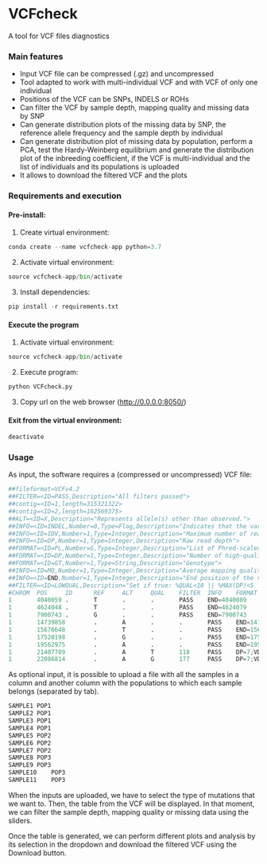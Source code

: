 
# VCFcheck
A tool for VCF files diagnostics

### Main features

- Input VCF file can be compressed (.gz) and uncompressed
- Tool adapted to work with multi-individual VCF and with VCF of only one individual
- Positions of the VCF can be SNPs, INDELS or ROHs
- Can filter the VCF by sample depth, mapping quality and missing data by SNP
- Can generate distribution plots of the missing data by SNP, the reference allele frequency and the sample depth by individual
- Can generate distribution plot of missing data by population, perform a PCA, test the Hardy-Weinberg equilibrium and generate the distribution plot of the inbreeding coefficient, if the VCF is multi-individual and the list of individuals and its populations is uploaded
- It allows to download the filtered VCF and the plots

### Requirements and execution

#### Pre-install:

1. Create virtual environment:



```python
conda create --name vcfcheck-app python=3.7
```


2. Activate virtual environment:



```python
source vcfcheck-app/bin/activate
```


3. Install dependencies:



```python
pip install -r requirements.txt
```

#### Execute the program

1. Activate virtual environment:



```python
source vcfcheck-app/bin/activate
```


2. Execute program:



```python
python VCFcheck.py
```


3. Copy url on the web browser (http://0.0.0.0:8050/)


#### Exit from the virtual environment:


```python
deactivate
```

### Usage

As input, the software requires a (compressed or uncompressed) VCF file:



```python
##fileformat=VCFv4.2
##FILTER=<ID=PASS,Description="All filters passed">
##contig=<ID=1,length=315321322>
##contig=<ID=2,length=162569375>
##ALT=<ID=X,Description="Represents allele(s) other than observed.">
##INFO=<ID=INDEL,Number=0,Type=Flag,Description="Indicates that the variant is an INDEL.">
##INFO=<ID=IDV,Number=1,Type=Integer,Description="Maximum number of reads supporting an indel">
##INFO=<ID=DP,Number=1,Type=Integer,Description="Raw read depth">
##FORMAT=<ID=PL,Number=G,Type=Integer,Description="List of Phred-scaled genotype likelihoods">
##FORMAT=<ID=DP,Number=1,Type=Integer,Description="Number of high-quality bases">
##FORMAT=<ID=GT,Number=1,Type=String,Description="Genotype">
##INFO=<ID=MQ,Number=1,Type=Integer,Description="Average mapping quality">
##INFO=<ID=END,Number=1,Type=Integer,Description="End position of the variant described in this record">
##FILTER=<ID=LOWQUAL,Description="Set if true: %QUAL<10 || %MAX(DP)<5 || %MAX(DP)>15">
#CHROM  POS     ID      REF     ALT     QUAL    FILTER  INFO    FORMAT  IBGU1330
1       4040059 .       T       .       .       PASS    END=4040089     GT      0/0
1       4624048 .       T       .       .       PASS    END=4624079     GT      0/0
1       7900743 .       G       .       .       PASS    END=7900743     GT      0/0
1       14739858        .       A       .       .       PASS    END=14739886    GT      0/0
1       15676648        .       T       .       .       PASS    END=15676649    GT      0/0
1       17520198        .       G       .       .       PASS    END=17520206    GT      0/0
1       19562975        .       A       .       .       PASS    END=19563008    GT      0/0
1       21407709        .       A       T       118     PASS    DP=7;VDB=0.788273;SGB=-0.590765;MQSB=0.5;MQ0F=0;AC=2;AN=2;DP4=0,0,2,3;MQ=53     GT:PL:DP        1/1:145,15,0:5
1       22086814        .       A       G       177     PASS    DP=7;VDB=0.86172;SGB=-0.636426;MQSB=1;MQ0F=0;AC=2;AN=2;DP4=0,0,5,2;MQ=60        GT:PL:DP        1/1:204,21,0:7
```


As optional input, it is possible to upload a file with all the samples in a column and another column with the populations to which each sample belongs (separated by tab).



```python
SAMPLE1	POP1
SAMPLE2	POP1
SAMPLE3	POP1
SAMPLE4	POP1
SAMPLE5	POP2
SAMPLE6	POP2
SAMPLE7	POP2
SAMPLE8	POP3
SAMPLE9	POP3
SAMPLE10	POP3
SAMPLE11	POP3
```


When the inputs are uploaded, we have to select the type of mutations that we want to. Then, the table from the VCF will be displayed. In that moment, we can filter the sample depth, mapping quality or missing data using the sliders.

Once the table is generated, we can perform different plots and analysis by its selection in the dropdown and download the filtered VCF using the Download button.

